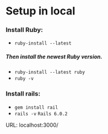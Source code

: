 # Setup in local

### Install Ruby:
* `ruby-install --latest`

##### Then install the newest Ruby version.
* `ruby-install --latest ruby`
* `ruby -v`

### Install rails:
* `gem install rail`
* `rails -v` `Rails 6.0.2`

URL: localhost:3000/
